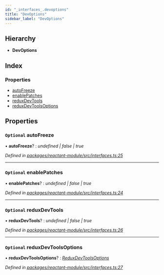 ```yaml
---
id: "_interfaces_.devoptions"
title: "DevOptions"
sidebar_label: "DevOptions"
---
```


## Hierarchy

* **DevOptions**

## Index

### Properties

* [autoFreeze](_interfaces_.devoptions.md#optional-autofreeze)
* [enablePatches](_interfaces_.devoptions.md#optional-enablepatches)
* [reduxDevTools](_interfaces_.devoptions.md#optional-reduxdevtools)
* [reduxDevToolsOptions](_interfaces_.devoptions.md#optional-reduxdevtoolsoptions)

## Properties

### `Optional` autoFreeze

• **autoFreeze**? : *undefined | false | true*

*Defined in [packages/reactant-module/src/interfaces.ts:25](https://github.com/unadlib/reactant/blob/026b5f7/packages/reactant-module/src/interfaces.ts#L25)*

___

### `Optional` enablePatches

• **enablePatches**? : *undefined | false | true*

*Defined in [packages/reactant-module/src/interfaces.ts:24](https://github.com/unadlib/reactant/blob/026b5f7/packages/reactant-module/src/interfaces.ts#L24)*

___

### `Optional` reduxDevTools

• **reduxDevTools**? : *undefined | false | true*

*Defined in [packages/reactant-module/src/interfaces.ts:26](https://github.com/unadlib/reactant/blob/026b5f7/packages/reactant-module/src/interfaces.ts#L26)*

___

### `Optional` reduxDevToolsOptions

• **reduxDevToolsOptions**? : *[ReduxDevToolsOptions](../modules/_interfaces_.md#reduxdevtoolsoptions)*

*Defined in [packages/reactant-module/src/interfaces.ts:27](https://github.com/unadlib/reactant/blob/026b5f7/packages/reactant-module/src/interfaces.ts#L27)*
